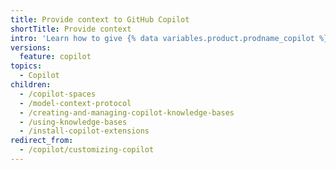 ```yaml
---
title: Provide context to GitHub Copilot
shortTitle: Provide context
intro: 'Learn how to give {% data variables.product.prodname_copilot %} relevant information to increase the quality of responses.'
versions:
  feature: copilot
topics:
  - Copilot
children:
  - /copilot-spaces
  - /model-context-protocol
  - /creating-and-managing-copilot-knowledge-bases
  - /using-knowledge-bases
  - /install-copilot-extensions
redirect_from:
  - /copilot/customizing-copilot
---
```

